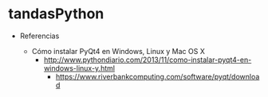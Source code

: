 # tandasPython

* Referencias

   - Cómo instalar PyQt4 en Windows, Linux y Mac OS X
      + http://www.pythondiario.com/2013/11/como-instalar-pyqt4-en-windows-linux-y.html
         + https://www.riverbankcomputing.com/software/pyqt/download
